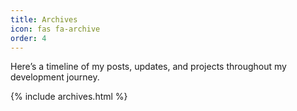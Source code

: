 ```yaml
---
title: Archives
icon: fas fa-archive
order: 4
---
```


Here’s a timeline of my posts, updates, and projects throughout my development journey.

{% include archives.html %}
